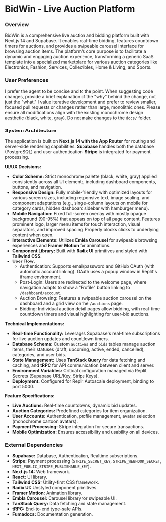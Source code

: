 # BidWin - Live Auction Platform

### Overview
BidWin is a comprehensive live auction and bidding platform built with Next.js 14 and Supabase. It enables real-time bidding, features countdown timers for auctions, and provides a swipeable carousel interface for browsing auction items. The platform's core purpose is to facilitate a dynamic and engaging auction experience, transforming a generic SaaS template into a specialized marketplace for various auction categories like Electronics, Fashion, Services, Collectibles, Home & Living, and Sports.

### User Preferences
I prefer the agent to be concise and to the point. When suggesting code changes, provide a brief explanation of the "why" behind the change, not just the "what." I value iterative development and prefer to review smaller, focused pull requests or changes rather than large, monolithic ones. Please ensure all modifications align with the existing monochrome design aesthetic (black, white, gray). Do not make changes to the `docs/` folder.

### System Architecture
The application is built on **Next.js 14 with the App Router** for routing and server-side rendering capabilities. **Supabase** handles both the database (PostgreSQL) and user authentication. **Stripe** is integrated for payment processing.

**UI/UX Decisions:**
- **Color Scheme:** Strict monochrome palette (black, white, gray) applied consistently across all UI elements, including dashboard components, buttons, and navigation.
- **Responsive Design:** Fully mobile-friendly with optimized layouts for various screen sizes, including responsive text, image scaling, and component adaptations (e.g., single-column layouts on mobile for category cards, hidden dashboard sidebar with hamburger menu).
- **Mobile Navigation:** Fixed full-screen overlay with mostly opaque background (90-95%) that appears on top of all page content. Features prominent logo, larger menu items for touch interaction, visual separators, and improved spacing. Properly blocks clicks to underlying content when open.
- **Interactive Elements:** Utilizes **Embla Carousel** for swipeable browsing experiences and **Framer Motion** for animations.
- **Component Library:** Built with **Radix UI** primitives and styled with **Tailwind CSS**.
- **User Flow:**
    - Authentication: Supports email/password and GitHub OAuth (with automatic account linking). OAuth uses a popup window in Replit's iframe environment.
    - Post-Login: Users are redirected to the welcome page, where navigation adapts to show a "Profile" button linking to `/dashboard/account`.
    - Auction Browsing: Features a swipeable auction carousel on the dashboard and a grid view on the `/auctions` page.
    - Bidding: Individual auction detail pages allow bidding, with real-time countdown timers and visual highlighting for user-bid auctions.

**Technical Implementations:**
- **Real-time Functionality:** Leverages Supabase's real-time subscriptions for live auction updates and countdown timers.
- **Database Schema:** Custom `auctions` and `bids` tables manage auction items, their statuses (draft, upcoming, active, ended, cancelled), categories, and user bids.
- **State Management:** Uses **TanStack Query** for data fetching and caching, and **tRPC** for API communication between client and server.
- **Environment Variables:** Critical configuration managed via Replit Secrets (Supabase URL/Key, Stripe Keys).
- **Deployment:** Configured for Replit Autoscale deployment, binding to port 5000.

**Feature Specifications:**
- **Live Auctions:** Real-time countdowns, dynamic bid updates.
- **Auction Categories:** Predefined categories for item organization.
- **User Accounts:** Authentication, profile management, avatar selection (monochrome cartoon avatars).
- **Payment Processing:** Stripe integration for secure transactions.
- **Mobile Optimization:** Ensures accessibility and usability on all devices.

### External Dependencies
- **Supabase:** Database, Authentication, Realtime subscriptions.
- **Stripe:** Payment processing (`STRIPE_SECRET_KEY`, `STRIPE_WEBHOOK_SECRET`, `NEXT_PUBLIC_STRIPE_PUBLISHABLE_KEY`).
- **Next.js 14:** Web framework.
- **React:** UI library.
- **Tailwind CSS:** Utility-first CSS framework.
- **Radix UI:** Unstyled component primitives.
- **Framer Motion:** Animation library.
- **Embla Carousel:** Carousel library for swipeable UI.
- **TanStack Query:** Data fetching and state management.
- **tRPC:** End-to-end type-safe APIs.
- **Fumadocs:** Documentation generation.